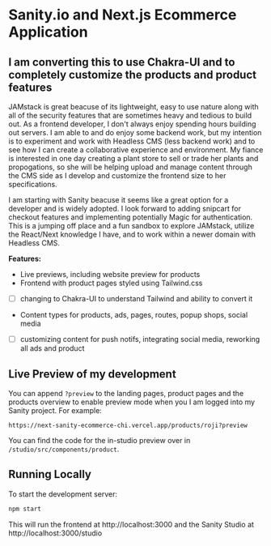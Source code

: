 # Sanity.io and Next.js Ecommerce Application

## I am converting this to use Chakra-UI and to completely customize the products and product features

JAMstack is great beacuse of its lightweight, easy to use nature along with all of the security features that are sometimes heavy and tedious to build out. As a frontend developer, I don't always enjoy spending hours building out servers. I am able to and do enjoy some backend work, but my intention is to experiment and work with Headless CMS (less backend work) and to see how I can create a collaborative experience and environment. My fiance is interested in one day creating a plant store to sell or trade her plants and propogations, so she will be helping upload and manage content through the CMS side as I develop and customize the frontend size to her specifications.

I am starting with Sanity beacuse it seems like a great option for a developer and is widely adopted. I look forward to adding snipcart for checkout features and implementing potentially Magic for authentication. This is a jumping off place and a fun sandbox to explore JAMstack, utilize the React/Next knowledge I have, and to work within a newer domain with Headless CMS.

**Features:**

- Live previews, including website preview for products
- Frontend with product pages styled using Tailwind.css
- [ ] changing to Chakra-UI to understand Tailwind and ability to convert it
- Content types for products, ads, pages, routes, popup shops, social media
- [ ] customizing content for push notifs, integrating social media, reworking all ads and product

## Live Preview of my development

You can append `?preview` to the landing pages, product pages and the products overview to enable preview mode when you I am logged into my Sanity project. For example:

`https://next-sanity-ecommerce-chi.vercel.app/products/roji?preview`

You can find the code for the in-studio preview over in `/studio/src/components/product`.

## Running Locally

To start the development server:

```bash
npm start
```

This will run the frontend at http://localhost:3000 and the Sanity Studio at http://localhost:3000/studio
